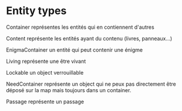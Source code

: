 # Entity types

Container représentes les entités qui en contiennent d'autres

Content représente les entités ayant du contenu (livres, panneaux...)

EnigmaContainer un entité qui peut contenir une énigme

Living représente une être vivant

Lockable un object verrouillable

NeedContainer représente un object qui ne peux pas directement être
déposé sur la map mais toujours dans un container.

Passage représente un passage